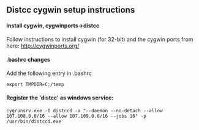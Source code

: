## Distcc cygwin setup instructions

#### Install cygwin, cygwinports->distcc
Follow instructions to install cygwin (for 32-bit) and the cygwin ports from here: http://cygwinports.org/


#### .bashrc changes
Add the following entry in .bashrc
```
export TMPDIR=C:/temp
```

#### Register the 'distcc' as windows service:
```
cygrunsrv.exe -I distccd -a "--daemon --no-detach --allow 107.108.0.0/16 --allow 107.109.0.0/16 --jobs 16" -p /usr/bin/distccd.exe
```
